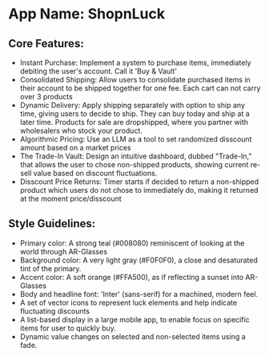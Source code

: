 # **App Name**: ShopnLuck

## Core Features:

- Instant Purchase: Implement a system to purchase items, immediately debiting the user's account. Call it 'Buy & Vault'
- Consolidated Shipping: Allow users to consolidate purchased items in their account to be shipped together for one fee. Each cart can not carry over 3 products
- Dynamic Delivery: Apply shipping separately with option to ship any time, giving users to decide to ship. They can buy today and ship at a later time. Products for sale are dropshipped, where you partner with wholesalers who stock your product.
- Algorithmic Pricing: Use an LLM as a tool to set randomized disscount amount based on a market prices
- The Trade-In Vault: Design an intuitive dashboard, dubbed "Trade-In," that allows the user to chose non-shipped products, showing current re-sell value based on discount fluctuations.
- Disscount Price Returns: Timer starts if decided to return a non-shipped product which users do not chose to immediately do, making it returned at the moment price/disscount

## Style Guidelines:

- Primary color: A strong teal (#008080) reminiscent of looking at the world through AR-Glasses
- Background color: A very light gray (#F0F0F0), a close and desaturated tint of the primary.
- Accent color: A soft orange (#FFA500), as if reflecting a sunset into AR-Glasses
- Body and headline font: 'Inter' (sans-serif) for a machined, modern feel.
- A set of vector icons to represent luck elements and help indicate fluctuating discounts
- A list-based display in a large mobile app, to enable focus on specific items for user to quickly buy.
- Dynamic value changes on selected and non-selected items using a fade.